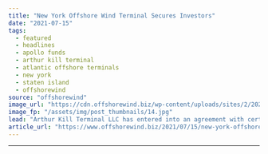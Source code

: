 ```yaml
---
title: "New York Offshore Wind Terminal Secures Investors"
date: "2021-07-15"
tags: 
  - featured
  - headlines
  - apollo funds
  - arthur kill terminal
  - atlantic offshore terminals
  - new york
  - staten island
  - offshorewind
source: "offshorewind"
image_url: "https://cdn.offshorewind.biz/wp-content/uploads/sites/2/2020/02/20105153/New-York-Congressman-Backs-Arthur-Kill-Terminal-Offshore-Wind-Plans.jpg"
image_fp: "/assets/img/post_thumbnails/14.jpg"
lead: "Arthur Kill Terminal LLC has entered into an agreement with certain funds managed by"
article_url: "https://www.offshorewind.biz/2021/07/15/new-york-offshore-wind-terminal-secures-investors/"
---
```


---
